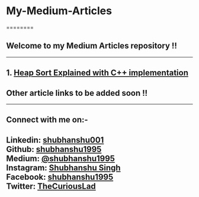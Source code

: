 # My-Medium-Articles
========
## Welcome to my Medium Articles repository !!
---
## 1. [Heap Sort Explained with C++ implementation](https://medium.com/@shubhanshu1995/heap-sort-explained-with-c-implementation-85e4fe3f5279)
## Other article links to be added soon !!
---

## Connect with me on:-
**Linkedin:** [shubhanshu001](https://www.linkedin.com/in/shubhanshu001/) <br />
**Github:** [shubhanshu1995](https://github.com/shubhanshu1995) <br />
**Medium:** [@shubhanshu1995](https://medium.com/@shubhanshu1995) <br />
**Instagram:** [Shubhanshu Singh](https://www.instagram.com/shubhanshu._.singh/) <br />
**Facebook:** [shubhanshu1995](https://www.facebook.com/shubhanshu1995) <br />
**Twitter:** [TheCuriousLad](https://twitter.com/TheCuriousLad) <br />
---


